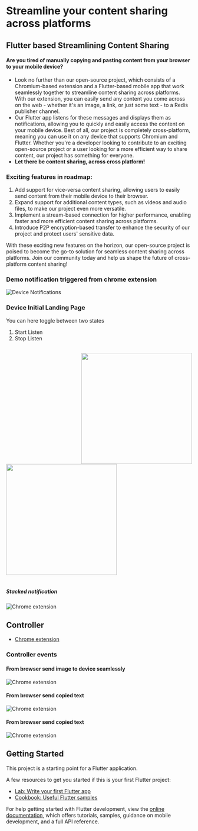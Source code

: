# Streamline your content sharing across platforms

## Flutter based Streamlining Content Sharing
#### Are you tired of manually copying and pasting content from your browser to your mobile device?

  - Look no further than our open-source project, which consists of a Chromium-based extension and a Flutter-based mobile app that work seamlessly together to streamline content sharing across platforms.
With our extension, you can easily send any content you come across on the web - whether it's an image, a link, or just some text - to a Redis publisher channel. 
  - Our Flutter app listens for these messages and displays them as notifications, allowing you to quickly and easily access the content on your mobile device.
Best of all, our project is completely cross-platform, meaning you can use it on any device that supports Chromium and Flutter. Whether you're a developer looking to contribute to an exciting open-source project or a user looking for a more efficient way to share content, our project has something for everyone.
  - <b>Let there be content sharing, across cross platform!</b>

### Exciting features in roadmap:

1. Add support for vice-versa content sharing, allowing users to easily send content from their mobile device to their browser.
2. Expand support for additional content types, such as videos and audio files, to make our project even more versatile.
3. Implement a stream-based connection for higher performance, enabling faster and more efficient content sharing across platforms.
4. Introduce P2P encryption-based transfer to enhance the security of our project and protect users' sensitive data.

With these exciting new features on the horizon, our open-source project is poised to become the go-to solution for seamless content sharing across platforms. Join our community today and help us shape the future of cross-platform content sharing!

### Demo notification triggered from chrome extension
![Device Notifications](screenshots/device_clip.gif)

### Device Initial Landing Page
You can here toggle between two states

1. Start Listen
2. Stop Listen

<br>
<img align="right" width="300" src="screenshots/device_single_event.jpeg">
<img align="left" width="300" src="screenshots/device_initial.jpeg">
<br clear="both"/>

<br clear="both"/>

##### Stacked notification
![Chrome extension](screenshots/device_redis_events.jpeg)


## Controller

- [Chrome extension](https://github.com/Dixzz/redis-http-chrome-ext)


### Controller events
#### From browser send image to device seamlessly 
![Chrome extension](screenshots/send_blob.png)

#### From browser send copied text
![Chrome extension](screenshots/send_page_link.png)


#### From browser send copied text
![Chrome extension](screenshots/send_selected_text.png)

## Getting Started

This project is a starting point for a Flutter application.

A few resources to get you started if this is your first Flutter project:

- [Lab: Write your first Flutter app](https://docs.flutter.dev/get-started/codelab)
- [Cookbook: Useful Flutter samples](https://docs.flutter.dev/cookbook)

For help getting started with Flutter development, view the
[online documentation](https://docs.flutter.dev/), which offers tutorials,
samples, guidance on mobile development, and a full API reference.
